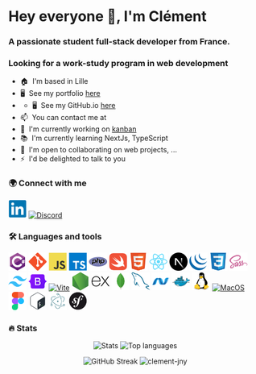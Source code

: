 # Hey everyone 👋, I'm Clément

### A passionate student full-stack developer from France.
### Looking for a work-study program in web development

* 🏠  I'm based in Lille
* 🖥️  See my portfolio [here](https://clement-jny.fr)
* * 🖥️  See my GitHub.io [here](http://clement-jny.github.io/)
* 📫  You can contact me at [](mailto:)
* 🚀  I'm currently working on [kanban](https://github.com/clement-jny/kanban)
* 📚  I'm currently learning NextJs, TypeScript
* 🤝  I'm open to collaborating on web projects, ...
* ⚡  I'd be delighted to talk to you

### 🌍 Connect with me

<p align="left">
<a href="https://www.linkedin.com/in/clement-jaunay" target="_blank" rel="noreferrer"><img src="https://raw.githubusercontent.com/devicons/devicon/master/icons/linkedin/linkedin-original.svg" width="36" height="36" alt="LinkedIn" /></a>
<a href="https://discord.com/users/WlinT3rn_" target="_blank" rel="noreferrer"><img src="https://raw.githubusercontent.com/danielcranney/readme-generator/main/public/icons/socials/discord.svg" width="36" height="36" alt="Discord" /></a>
</p>

### 🛠 Languages and tools

<p align="left">
<a href="https://docs.microsoft.com/en-us/dotnet/csharp/" target="_blank" rel="noreferrer"><img src="https://raw.githubusercontent.com/devicons/devicon/master/icons/csharp/csharp-original.svg" width="36" height="36" alt="C#" /></a>
<a href="https://git-scm.com/" target="_blank" rel="noreferrer"><img src="https://raw.githubusercontent.com/devicons/devicon/master/icons/git/git-original.svg" width="36" height="36" alt="Git" /></a>
<a href="https://developer.mozilla.org/en-US/docs/Web/JavaScript" target="_blank" rel="noreferrer"><img src="https://raw.githubusercontent.com/devicons/devicon/master/icons/javascript/javascript-original.svg" width="36" height="36" alt="JavaScript" /></a>
<a href="https://www.typescriptlang.org/" target="_blank" rel="noreferrer"><img src="https://raw.githubusercontent.com/devicons/devicon/master/icons/typescript/typescript-original.svg" width="36" height="36" alt="TypeScript" /></a>
<a href="https://www.php.net/" target="_blank" rel="noreferrer"><img src="https://raw.githubusercontent.com/devicons/devicon/master/icons/php/php-original.svg" width="36" height="36" alt="PHP" /></a>
<a href="https://developer.apple.com/swift/" target="_blank" rel="noreferrer"><img src="https://raw.githubusercontent.com/devicons/devicon/master/icons/swift/swift-original.svg" width="36" height="36" alt="Swift" /></a>
<a href="https://developer.mozilla.org/en-US/docs/Glossary/HTML5" target="_blank" rel="noreferrer"><img src="https://raw.githubusercontent.com/devicons/devicon/master/icons/html5/html5-original.svg" width="36" height="36" alt="HTML5" /></a>
<a href="https://reactjs.org/" target="_blank" rel="noreferrer"><img src="https://raw.githubusercontent.com/devicons/devicon/master/icons/react/react-original.svg" width="36" height="36" alt="React" /></a>
<a href="https://nextjs.org/docs" target="_blank" rel="noreferrer"><img src="https://raw.githubusercontent.com/devicons/devicon/master/icons/nextjs/nextjs-original.svg" width="36" height="36" alt="NextJs" /></a>
<a href="https://jquery.com/" target="_blank" rel="noreferrer"><img src="https://raw.githubusercontent.com/devicons/devicon/master/icons/jquery/jquery-original.svg" width="36" height="36" alt="JQuery" /></a>
<a href="hhttps://developer.mozilla.org/en-US/docs/Glossary/CSS" target="_blank" rel="noreferrer"><img src="https://raw.githubusercontent.com/devicons/devicon/master/icons/css3/css3-original.svg" width="36" height="36" alt="CSS3" /></a>
<a href="https://sass-lang.com/" target="_blank" rel="noreferrer"><img src="https://raw.githubusercontent.com/devicons/devicon/master/icons/sass/sass-original.svg" width="36" height="36" alt="Sass" /></a>
<a href="https://tailwindcss.com/" target="_blank" rel="noreferrer"><img src="https://raw.githubusercontent.com/devicons/devicon/master/icons/tailwindcss/tailwindcss-original.svg" width="36" height="36" alt="TailwindCSS" /></a>
<a href="https://getbootstrap.com/" target="_blank" rel="noreferrer"><img src="https://raw.githubusercontent.com/devicons/devicon/master/icons/bootstrap/bootstrap-original.svg" width="36" height="36" alt="Bootstrap" /></a>
<a href="https://vitejs.dev/" target="_blank" rel="noreferrer"><img src="https://raw.githubusercontent.com/danielcranney/readme-generator/main/public/icons/skills/vite-colored.svg" width="36" height="36" alt="Vite" /></a>
<a href="https://nodejs.org/en/" target="_blank" rel="noreferrer"><img src="https://raw.githubusercontent.com/devicons/devicon/master/icons/nodejs/nodejs-original.svg" width="36" height="36" alt="NodeJS" /></a>
<a href="https://expressjs.com/" target="_blank" rel="noreferrer"><img src="https://raw.githubusercontent.com/devicons/devicon/master/icons/express/express-original.svg" width="36" height="36" alt="Express" /></a>
<a href="https://www.mongodb.com/" target="_blank" rel="noreferrer"><img src="https://raw.githubusercontent.com/devicons/devicon/master/icons/mongodb/mongodb-original.svg" width="36" height="36" alt="MongoDB" /></a>
<a href="https://www.mysql.com/" target="_blank" rel="noreferrer"><img src="https://raw.githubusercontent.com/devicons/devicon/master/icons/mysql/mysql-original.svg" width="36" height="36" alt="MySQL" /></a>
<a href="https://dotnet.microsoft.com/en-us/" target="_blank" rel="noreferrer"><img src="https://raw.githubusercontent.com/devicons/devicon/master/icons/dot-net/dot-net-original.svg" width="36" height="36" alt=".NET" /></a>
<a href="https://www.docker.com/" target="_blank" rel="noreferrer"><img src="https://raw.githubusercontent.com/devicons/devicon/master/icons/docker/docker-original.svg" width="36" height="36" alt="Docker" /></a>
<a href="https://www.linux.org" target="_blank" rel="noreferrer"><img src="https://raw.githubusercontent.com/devicons/devicon/master/icons/linux/linux-original.svg" width="36" height="36" alt="Linux" /></a>
<a href="https://apple.com" target="_blank" rel="noreferrer"><img src="https://raw.githubusercontent.com/danielcranney/readme-generator/main/public/icons/skills/macos-colored.svg" width="36" height="36" alt="MacOS" /></a>
<a href="https://www.figma.com/" target="_blank" rel="noreferrer"><img src="https://raw.githubusercontent.com/devicons/devicon/master/icons/figma/figma-original.svg" width="36" height="36" alt="Figma" /></a>
<a href="https://www.gnu.org/software/bash/" target="_blank" rel="noreferrer"><img src="https://raw.githubusercontent.com/devicons/devicon/master/icons/bash/bash-original.svg" width="36" height="36" alt="Bash" /></a>
<a href="https://www.electronjs.org" target="_blank" rel="noreferrer"><img src="https://raw.githubusercontent.com/devicons/devicon/master/icons/electron/electron-original.svg" width="36" height="36" alt="Bash" /></a>
<a href="https://symfony.com" target="_blank" rel="noreferrer"><img src="https://raw.githubusercontent.com/devicons/devicon/master/icons/symfony/symfony-original.svg" width="36" height="36" alt="Symfony" /></a>
</p>

### 🔥 Stats

<p align="center">
<picture>
<source srcset="https://github-readme-stats.vercel.app/api?username=clement-jny&show_icons=true&theme=dark" media="(prefers-color-scheme: dark)" />
<source srcset="https://github-readme-stats.vercel.app/api?username=clement-jny&show_icons=true" media="(prefers-color-scheme: light), (prefers-color-scheme: no-preference)" />
<img src="https://github-readme-stats.vercel.app/api?username=clement-jny&show_icons=true" alt="Stats" />
</picture>
<img src="https://github-readme-stats.vercel.app/api/top-langs?username=clement-jny&layout=compact&theme=transparent" alt="Top languages" />
</p>

<p align="center">
<img src="https://github-readme-streak-stats.herokuapp.com?user=clement-jny&theme=transparent" alt="GitHub Streak" />
<img src="https://github-profile-trophy.vercel.app/?username=clement-jny&no-bg=true&column=9" alt="clement-jny" />
</p>
